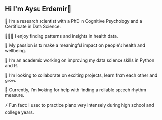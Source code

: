 ## Hi I'm Aysu Erdemir👋

🔭 I’m a research scientist with a PhD in Cognitive Psychology and a Certificate in Data Science.

🙋🏻‍♀️ I enjoy finding patterns and insights in health data.

🎯 My passion is to make a meaningful impact on people's health and wellbeing.

🌱 I’m an academic working on improving my data science skills in Python and R.

👯 I’m looking to collaborate on exciting projects, learn from each other and grow.

🤔 Currently, I’m looking for help with finding a reliable speech rhythm measure. 

⚡ Fun fact: I used to practice piano very intensely during high school and college years. 
